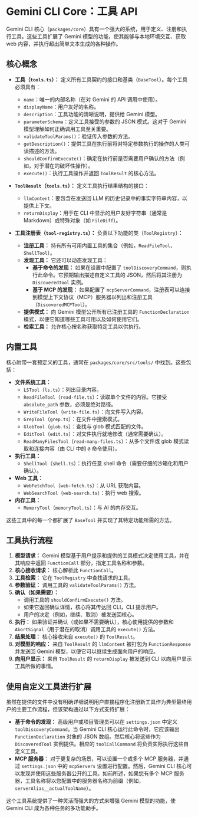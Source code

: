 # Gemini CLI Core：工具 API

Gemini CLI 核心（`packages/core`）具有一个强大的系统，用于定义、注册和执行工具。这些工具扩展了 Gemini 模型的功能，使其能够与本地环境交互、获取 web 内容，并执行超出简单文本生成的各种操作。

## 核心概念

- **工具（`tools.ts`）：** 定义所有工具契约的接口和基类（`BaseTool`）。每个工具必须具有：
  - `name`：唯一的内部名称（在对 Gemini 的 API 调用中使用）。
  - `displayName`：用户友好的名称。
  - `description`：工具功能的清晰说明，提供给 Gemini 模型。
  - `parameterSchema`：定义工具接受的参数的 JSON 模式。这对于 Gemini 模型理解如何正确调用工具至关重要。
  - `validateToolParams()`：验证传入参数的方法。
  - `getDescription()`：提供工具在执行前将对特定参数执行的操作的人类可读描述的方法。
  - `shouldConfirmExecute()`：确定在执行前是否需要用户确认的方法（例如，对于潜在的破坏性操作）。
  - `execute()`：执行工具操作并返回 `ToolResult` 的核心方法。

- **`ToolResult`（`tools.ts`）：** 定义工具执行结果结构的接口：
  - `llmContent`：要包含在发送回 LLM 的历史记录中的事实字符串内容，以提供上下文。
  - `returnDisplay`：用于在 CLI 中显示的用户友好字符串（通常是 Markdown）或特殊对象（如 `FileDiff`）。

- **工具注册表（`tool-registry.ts`）：** 负责以下功能的类（`ToolRegistry`）：
  - **注册工具：** 持有所有可用内置工具的集合（例如，`ReadFileTool`、`ShellTool`）。
  - **发现工具：** 它还可以动态发现工具：
    - **基于命令的发现：** 如果在设置中配置了 `toolDiscoveryCommand`，则执行此命令。它预期输出描述自定义工具的 JSON，然后将其注册为 `DiscoveredTool` 实例。
    - **基于 MCP 的发现：** 如果配置了 `mcpServerCommand`，注册表可以连接到模型上下文协议（MCP）服务器以列出和注册工具（`DiscoveredMCPTool`）。
  - **提供模式：** 向 Gemini 模型公开所有已注册工具的 `FunctionDeclaration` 模式，以便它知道哪些工具可用以及如何使用它们。
  - **检索工具：** 允许核心按名称获取特定工具以供执行。

## 内置工具

核心附带一套预定义的工具，通常在 `packages/core/src/tools/` 中找到。这些包括：

- **文件系统工具：**
  - `LSTool`（`ls.ts`）：列出目录内容。
  - `ReadFileTool`（`read-file.ts`）：读取单个文件的内容。它接受 `absolute_path` 参数，必须是绝对路径。
  - `WriteFileTool`（`write-file.ts`）：向文件写入内容。
  - `GrepTool`（`grep.ts`）：在文件中搜索模式。
  - `GlobTool`（`glob.ts`）：查找与 glob 模式匹配的文件。
  - `EditTool`（`edit.ts`）：对文件执行就地修改（通常需要确认）。
  - `ReadManyFilesTool`（`read-many-files.ts`）：从多个文件或 glob 模式读取和连接内容（由 CLI 中的 `@` 命令使用）。
- **执行工具：**
  - `ShellTool`（`shell.ts`）：执行任意 shell 命令（需要仔细的沙箱化和用户确认）。
- **Web 工具：**
  - `WebFetchTool`（`web-fetch.ts`）：从 URL 获取内容。
  - `WebSearchTool`（`web-search.ts`）：执行 web 搜索。
- **内存工具：**
  - `MemoryTool`（`memoryTool.ts`）：与 AI 的内存交互。

这些工具中的每一个都扩展了 `BaseTool` 并实现了其特定功能所需的方法。

## 工具执行流程

1. **模型请求：** Gemini 模型基于用户提示和提供的工具模式决定使用工具，并在其响应中返回 `FunctionCall` 部分，指定工具名称和参数。
2. **核心接收请求：** 核心解析此 `FunctionCall`。
3. **工具检索：** 它在 `ToolRegistry` 中查找请求的工具。
4. **参数验证：** 调用工具的 `validateToolParams()` 方法。
5. **确认（如果需要）：**
   - 调用工具的 `shouldConfirmExecute()` 方法。
   - 如果它返回确认详情，核心将其传达回 CLI，CLI 提示用户。
   - 用户的决定（例如，继续、取消）被发送回核心。
6. **执行：** 如果验证并确认（或如果不需要确认），核心使用提供的参数和 `AbortSignal`（用于潜在的取消）调用工具的 `execute()` 方法。
7. **结果处理：** 核心接收来自 `execute()` 的 `ToolResult`。
8. **对模型的响应：** 来自 `ToolResult` 的 `llmContent` 被打包为 `FunctionResponse` 并发送回 Gemini 模型，以便它可以继续生成面向用户的响应。
9. **向用户显示：** 来自 `ToolResult` 的 `returnDisplay` 被发送到 CLI 以向用户显示工具所做的事情。

## 使用自定义工具进行扩展

虽然在提供的文件中没有明确详细说明用户直接程序化注册新工具作为典型最终用户的主要工作流程，但该架构通过以下方式支持扩展：

- **基于命令的发现：** 高级用户或项目管理员可以在 `settings.json` 中定义 `toolDiscoveryCommand`。当 Gemini CLI 核心运行此命令时，它应该输出 `FunctionDeclaration` 对象的 JSON 数组。然后核心将这些作为 `DiscoveredTool` 实例提供。相应的 `toolCallCommand` 将负责实际执行这些自定义工具。
- **MCP 服务器：** 对于更复杂的场景，可以设置一个或多个 MCP 服务器，并通过 `settings.json` 中的 `mcpServers` 设置进行配置。然后，Gemini CLI 核心可以发现并使用这些服务器公开的工具。如前所述，如果您有多个 MCP 服务器，工具名称将以您配置中的服务器名称为前缀（例如，`serverAlias__actualToolName`）。

这个工具系统提供了一种灵活而强大的方式来增强 Gemini 模型的功能，使 Gemini CLI 成为各种任务的多功能助手。 